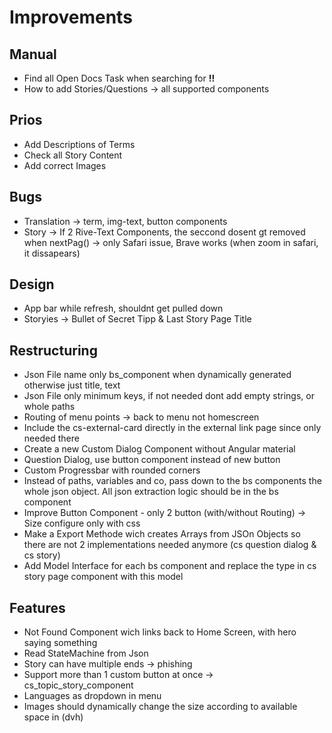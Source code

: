 # Improvements

## Manual

- Find all Open Docs Task when searching for **!!**
- How to add Stories/Questions -> all supported components

## Prios

- Add Descriptions of Terms
- Check all Story Content
- Add correct Images

## Bugs

- Translation -> term, img-text, button components
- Story -> If 2 Rive-Text Components, the seccond dosent gt removed when nextPag() -> only Safari issue, Brave works (when zoom in safari, it dissapears)

## Design

- App bar while refresh, shouldnt get pulled down
- Storyies -> Bullet of Secret Tipp & Last Story Page Title

## Restructuring

- Json File name only bs_component when dynamically generated otherwise just title, text
- Json File only minimum keys, if not needed dont add empty strings, or whole paths
- Routing of menu points -> back to menu not homescreen
- Include the cs-external-card directly in the external link page since only needed there
- Create a new Custom Dialog Component without Angular material
- Question Dialog, use button component instead of new button
- Custom Progressbar with rounded corners
- Instead of paths, variables and co, pass down to the bs components the whole json object. All json extraction logic should be in the bs component
- Improve Button Component - only 2 button (with/without Routing) -> Size configure only with css
- Make a Export Methode wich creates Arrays from JSOn Objects so there are not 2 implementations needed anymore (cs question dialog & cs story)
- Add Model Interface for each bs component and replace the type in cs story page component with this model

## Features

- Not Found Component wich links back to Home Screen, with hero saying something
- Read StateMachine from Json
- Story can have multiple ends -> phishing
- Support more than 1 custom button at once -> cs_topic_story_component
- Languages as dropdown in menu
- Images should dynamically change the size according to available space in (dvh)
